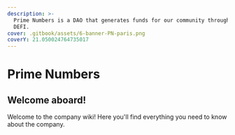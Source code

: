 ```yaml
---
description: >-
  Prime Numbers is a DAO that generates funds for our community through NFTs and
  DEFI.
cover: .gitbook/assets/6-banner-PN-paris.png
coverY: 21.050024764735017
---
```


# Prime Numbers

## Welcome aboard!

Welcome to the company wiki! Here you'll find everything you need to know about the company.
